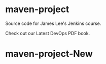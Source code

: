 # maven-project
Source code for James Lee's Jenkins course.

Check out our Latest DevOps PDF book.

# maven-project-New

